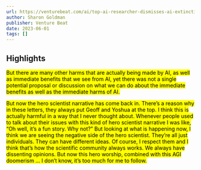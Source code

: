 ```yaml
---
url: https://venturebeat.com/ai/top-ai-researcher-dismisses-ai-extinction-fears-challenges-hero-scientist-narrative/
author: Sharon Goldman
publisher: Venture Beat
date: 2023-06-01
tags: []
---
```


## Highlights
<mark>But there are many other harms that are actually being made by AI, as well as immediate benefits that we see from AI, yet there was not a single potential proposal or discussion on what we can do about the immediate benefits as well as the immediate harms of AI.</mark>

<mark>But now the hero scientist narrative has come back in. There’s a reason why in these letters, they always put Geoff and Yoshua at the top. I think this is actually harmful in a way that I never thought about. Whenever people used to talk about their issues with this kind of hero scientist narrative I was like, “Oh well, it’s a fun story. Why not?” But looking at what is happening now, I think we are seeing the negative side of the hero scientist. They’re all just individuals. They can have different ideas. Of course, I respect them and I think that’s how the scientific community always works. We always have dissenting opinions. But now this hero worship, combined with this AGI doomerism … I don’t know, it’s too much for me to follow.</mark>


